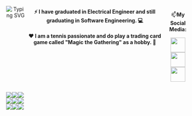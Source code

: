 <div align="center" style="display: flex;">
 
![Typing SVG](https://readme-typing-svg.demolab.com?font=Fira+Code&pause=1000&color=24F740&width=435&lines=I'm+Guilherme+%7C+Software+Engineer)
    <div>
    <h4>⚡ I have graduated in Electrical Engineer and still graduating in Software Engineering. 💻 </h4>
    <h4>❤️ I am a tennis passionate and do play a trading card game called "Magic the Gathering" as a hobby. 🎾</h4>
  </div>
 <br>
 <br>
  <dl>
    <p>📫<strong>My Social Media:</strong></p>
    <div">
    <a href="https://stackoverflow.com/users/20767786/guilherme-diniz" target="blank">
      <img src="https://www.vectorlogo.zone/logos/stackoverflow/stackoverflow-tile.svg" style="width:40px; height:40px;" />
    </a>
    <a href="https://www.linkedin.com/in/guilhermefdiniz/" target="blank">
      <img src="https://cdn.icon-icons.com/icons2/3041/PNG/512/linkedin_logo_icon_189225.png" style="width:40px; height:40px;" />
    </a>
    <a href="https://www.instagram.com/guilherme.f.diniz/" target="blank">
      <img src="https://www.itabirito.mg.leg.br/imagens/insta.png/image" style="width:40px; height:40px;" />
    </a>
    </div>
  </dl>
  </div>
                                                                                                         
![](https://img.shields.io/badge/HTML5-E34F26?style=for-the-badge&logo=html5&logoColor=white)![](https://img.shields.io/badge/CSS3-1572B6?style=for-the-badge&logo=css3&logoColor=white)![](https://img.shields.io/badge/JavaScript-323330?style=for-the-badge&logo=javascript&logoColor=F7DF1E)
<br>
![](https://img.shields.io/badge/React-20232A?style=for-the-badge&logo=react&logoColor=61DAFB)![](https://img.shields.io/badge/Node.js-43853D?style=for-the-badge&logo=node.js&logoColor=white)![](https://img.shields.io/badge/TypeScript-007ACC?style=for-the-badge&logo=typescript&logoColor=white)                 
![](https://img.shields.io/badge/Angular-DD0031?style=for-the-badge&logo=angular&logoColor=white)![](https://img.shields.io/badge/Java-ED8B00?style=for-the-badge&logo=java&logoColor=white)![](https://img.shields.io/badge/Spring-6DB33F?style=for-the-badge&logo=spring&logoColor=white)                                                                                                   
